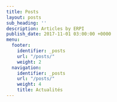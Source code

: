 ```yaml
---
title: Posts
layout: posts
sub_heading: ''
description: Articles by ERPI
publish_date: 2017-11-01 03:00:00 +0000
menu:
  footer:
    identifier: _posts
    url: "/posts/"
    weight: 2
  navigation:
    identifier: _posts
    url: "/posts/"
    weight: 4
    title: Actualités
---
```

